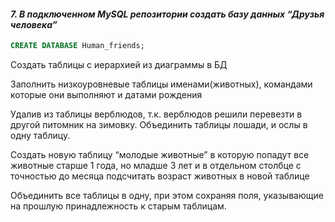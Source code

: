 #### *7. В подключенном MySQL репозитории создать базу данных “Друзья человека”*

```sql
CREATE DATABASE Human_friends;
```



Создать таблицы с иерархией из диаграммы в БД

Заполнить низкоуровневые таблицы именами(животных), командами которые они выполняют и датами рождения

Удалив из таблицы верблюдов, т.к. верблюдов решили перевезти в другой питомник на зимовку. Объединить таблицы лошади, и ослы в одну таблицу.

Создать новую таблицу “молодые животные” в которую попадут все животные старше 1 года, но младше 3 лет и в отдельном столбце с точностью до месяца подсчитать возраст животных в новой таблице

Объединить все таблицы в одну, при этом сохраняя поля, указывающие на прошлую принадлежность к старым таблицам.
